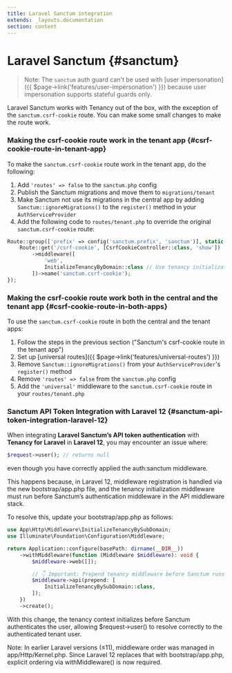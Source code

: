 ```yaml
---
title: Laravel Sanctum integration
extends: _layouts.documentation
section: content
---
```


# Laravel Sanctum {#sanctum}

> Note: The `sanctum` auth guard can't be used with [user impersonation]({{ $page->link('features/user-impersonation') }}) because user impersonation supports stateful guards only.

Laravel Sanctum works with Tenancy out of the box, with the exception of the `sanctum.csrf-cookie` route. You can make some small changes to make the route work.

### Making the csrf-cookie route work in the tenant app {#csrf-cookie-route-in-tenant-app}

To make the `sanctum.csrf-cookie` route work in the tenant app, do the following:

1. Add `'routes' => false` to the `sanctum.php` config
2. Publish the Sanctum migrations and move them to `migrations/tenant`
3. Make Sanctum not use its migrations in the central app by adding `Sanctum::ignoreMigrations()` to the `register()` method in your `AuthServiceProvider`
4. Add the following code to `routes/tenant.php` to override the original `sanctum.csrf-cookie` route:

```php
Route::group(['prefix' => config('sanctum.prefix', 'sanctum')], static function () {
    Route::get('/csrf-cookie', [CsrfCookieController::class, 'show'])
        ->middleware([
            'web',
            InitializeTenancyByDomain::class // Use tenancy initialization middleware of your choice
        ])->name('sanctum.csrf-cookie');
});
```

### Making the csrf-cookie route work both in the central and the tenant app {#csrf-cookie-route-in-both-apps}

To use the `sanctum.csrf-cookie` route in both the central and the tenant apps:

1. Follow the steps in the previous section ("Sanctum's csrf-cookie route in the tenant app")
2. Set up [universal routes]({{ $page->link('features/universal-routes') }})
3. Remove `Sanctum::ignoreMigrations()` from your `AuthServiceProvider`'s `register()` method
4. Remove `'routes' => false` from the `sanctum.php` config
5. Add the `'universal'` middleware to the `sanctum.csrf-cookie` route in your `routes/tenant.php`

### Sanctum API Token Integration with Laravel 12 {#sanctum-api-token-integration-laravel-12}

When integrating **Laravel Sanctum’s API token authentication** with **Tenancy for Laravel** in **Laravel 12**, you may encounter an issue where:

```php
$request->user(); // returns null
```
even though you have correctly applied the auth:sanctum middleware.

This happens because, in Laravel 12, middleware registration is handled via the new bootstrap/app.php file, and the tenancy initialization middleware must run before Sanctum’s authentication middleware in the API middleware stack.

To resolve this, update your bootstrap/app.php as follows:
```php
use App\Http\Middleware\InitializeTenancyBySubDomain;
use Illuminate\Foundation\Configuration\Middleware;

return Application::configure(basePath: dirname(__DIR__))
    ->withMiddleware(function (Middleware $middleware): void {
        $middleware->web([]);

        // 👇 Important: Prepend tenancy middleware before Sanctum runs
        $middleware->api(prepend: [
            InitializeTenancyBySubDomain::class,
        ]);
    })
    ->create();
```

With this change, the tenancy context initializes before Sanctum authenticates the user, allowing $request->user() to resolve correctly to the authenticated tenant user.

Note: In earlier Laravel versions (≤11), middleware order was managed in app/Http/Kernel.php.
Since Laravel 12 replaces that with bootstrap/app.php, explicit ordering via withMiddleware() is now required.

